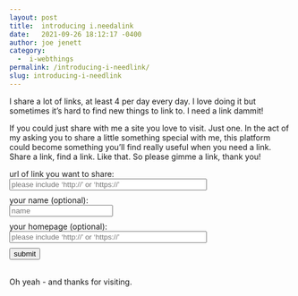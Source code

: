 ```yaml
---
layout: post
title:  introducing i.needalink
date:   2021-09-26 18:12:17 -0400
author: joe jenett
category:
  -  i-webthings
permalink: /introducing-i-needlink/
slug: introducing-i-needlink
---  
```

I share a lot of links, at least 4 per day every day. I love doing it but sometimes it’s hard to find new things to link to. I need a link dammit!

If you could just share with me a site you love to visit. Just one. In the act of my asking you to share a little something special with me, this platform could become something you’ll find really useful when you need a link. Share a link, find a link. Like that. So please gimme a link, thank you!

<form action="https://jenett.org/i.needalink/needalink.cgi" method="post">
url of link you want to share:<br>
<input style="margin-bottom:9px;width:70%;" name="url" placeholder="please include ‘http://’ or ‘https://’"><br>
your name (optional):<br>
<input style="margin-bottom:9px;" name="name" placeholder="name"><br>
your homepage (optional):<br>
<input style="margin-bottom:9px;width:70%;" name="homepage" placeholder="please include ‘http://’ or ‘https://’"><br>
<input type="submit" value="submit">
</form>

<p><br />Oh yeah - and thanks for visiting.</p>